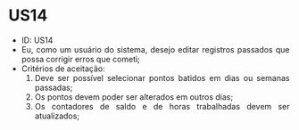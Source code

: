 # US14

<ul>
<li> ID: US14</li>
<li align="justify">Eu, como um usuário do sistema, desejo editar registros passados que possa corrigir erros que cometi;</li>
<li align="justify"> Critérios de aceitação:
    <ol>
    <li> Deve ser possível selecionar pontos batidos em dias ou semanas passadas;</li>
    <li> Os pontos devem poder ser alterados em outros dias;</li>
    <li> Os contadores de saldo e de horas trabalhadas devem ser atualizados;</li>
    </ol>
</ul>